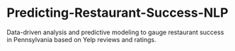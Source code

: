 # Predicting-Restaurant-Success-NLP
Data-driven analysis and predictive modeling to gauge restaurant success in Pennsylvania based on Yelp reviews and ratings.
